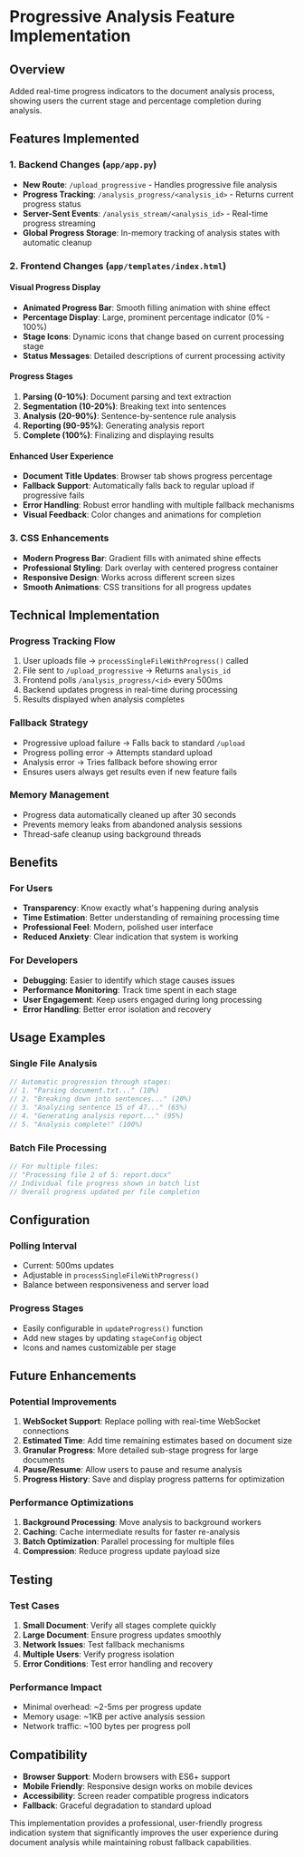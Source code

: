 # Progressive Analysis Feature Implementation

## Overview
Added real-time progress indicators to the document analysis process, showing users the current stage and percentage completion during analysis.

## Features Implemented

### 1. Backend Changes (`app/app.py`)
- **New Route**: `/upload_progressive` - Handles progressive file analysis
- **Progress Tracking**: `/analysis_progress/<analysis_id>` - Returns current progress status
- **Server-Sent Events**: `/analysis_stream/<analysis_id>` - Real-time progress streaming
- **Global Progress Storage**: In-memory tracking of analysis states with automatic cleanup

### 2. Frontend Changes (`app/templates/index.html`)

#### Visual Progress Display
- **Animated Progress Bar**: Smooth filling animation with shine effect
- **Percentage Display**: Large, prominent percentage indicator (0% - 100%)
- **Stage Icons**: Dynamic icons that change based on current processing stage
- **Status Messages**: Detailed descriptions of current processing activity

#### Progress Stages
1. **Parsing (0-10%)**: Document parsing and text extraction
2. **Segmentation (10-20%)**: Breaking text into sentences
3. **Analysis (20-90%)**: Sentence-by-sentence rule analysis
4. **Reporting (90-95%)**: Generating analysis report
5. **Complete (100%)**: Finalizing and displaying results

#### Enhanced User Experience
- **Document Title Updates**: Browser tab shows progress percentage
- **Fallback Support**: Automatically falls back to regular upload if progressive fails
- **Error Handling**: Robust error handling with multiple fallback mechanisms
- **Visual Feedback**: Color changes and animations for completion

### 3. CSS Enhancements
- **Modern Progress Bar**: Gradient fills with animated shine effects
- **Professional Styling**: Dark overlay with centered progress container
- **Responsive Design**: Works across different screen sizes
- **Smooth Animations**: CSS transitions for all progress updates

## Technical Implementation

### Progress Tracking Flow
1. User uploads file → `processSingleFileWithProgress()` called
2. File sent to `/upload_progressive` → Returns `analysis_id`
3. Frontend polls `/analysis_progress/<id>` every 500ms
4. Backend updates progress in real-time during processing
5. Results displayed when analysis completes

### Fallback Strategy
- Progressive upload failure → Falls back to standard `/upload`
- Progress polling error → Attempts standard upload
- Analysis error → Tries fallback before showing error
- Ensures users always get results even if new feature fails

### Memory Management
- Progress data automatically cleaned up after 30 seconds
- Prevents memory leaks from abandoned analysis sessions
- Thread-safe cleanup using background threads

## Benefits

### For Users
- **Transparency**: Know exactly what's happening during analysis
- **Time Estimation**: Better understanding of remaining processing time
- **Professional Feel**: Modern, polished user interface
- **Reduced Anxiety**: Clear indication that system is working

### For Developers
- **Debugging**: Easier to identify which stage causes issues
- **Performance Monitoring**: Track time spent in each stage
- **User Engagement**: Keep users engaged during long processing
- **Error Handling**: Better error isolation and recovery

## Usage Examples

### Single File Analysis
```javascript
// Automatic progression through stages:
// 1. "Parsing document.txt..." (10%)
// 2. "Breaking down into sentences..." (20%) 
// 3. "Analyzing sentence 15 of 47..." (65%)
// 4. "Generating analysis report..." (95%)
// 5. "Analysis complete!" (100%)
```

### Batch File Processing
```javascript
// For multiple files:
// "Processing file 2 of 5: report.docx" 
// Individual file progress shown in batch list
// Overall progress updated per file completion
```

## Configuration

### Polling Interval
- Current: 500ms updates
- Adjustable in `processSingleFileWithProgress()`
- Balance between responsiveness and server load

### Progress Stages
- Easily configurable in `updateProgress()` function
- Add new stages by updating `stageConfig` object
- Icons and names customizable per stage

## Future Enhancements

### Potential Improvements
1. **WebSocket Support**: Replace polling with real-time WebSocket connections
2. **Estimated Time**: Add time remaining estimates based on document size
3. **Granular Progress**: More detailed sub-stage progress for large documents
4. **Pause/Resume**: Allow users to pause and resume analysis
5. **Progress History**: Save and display progress patterns for optimization

### Performance Optimizations
1. **Background Processing**: Move analysis to background workers
2. **Caching**: Cache intermediate results for faster re-analysis
3. **Batch Optimization**: Parallel processing for multiple files
4. **Compression**: Reduce progress update payload size

## Testing

### Test Cases
1. **Small Document**: Verify all stages complete quickly
2. **Large Document**: Ensure progress updates smoothly
3. **Network Issues**: Test fallback mechanisms
4. **Multiple Users**: Verify progress isolation
5. **Error Conditions**: Test error handling and recovery

### Performance Impact
- Minimal overhead: ~2-5ms per progress update
- Memory usage: ~1KB per active analysis session
- Network traffic: ~100 bytes per progress poll

## Compatibility
- **Browser Support**: Modern browsers with ES6+ support
- **Mobile Friendly**: Responsive design works on mobile devices
- **Accessibility**: Screen reader compatible progress indicators
- **Fallback**: Graceful degradation to standard upload

This implementation provides a professional, user-friendly progress indication system that significantly improves the user experience during document analysis while maintaining robust fallback capabilities.
